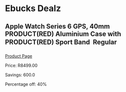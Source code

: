 
# Ebucks Dealz
## Apple Watch Series 6 GPS, 40mm PRODUCT(RED) Aluminium Case with PRODUCT(RED) Sport Band  Regular
[Product Page](https://www.ebucks.com/web/shop/productSelected.do?prodId=1086454318&catId=1158502875)

Price: R8499.00

Savings: 600.0

Percentage off: 40%
	